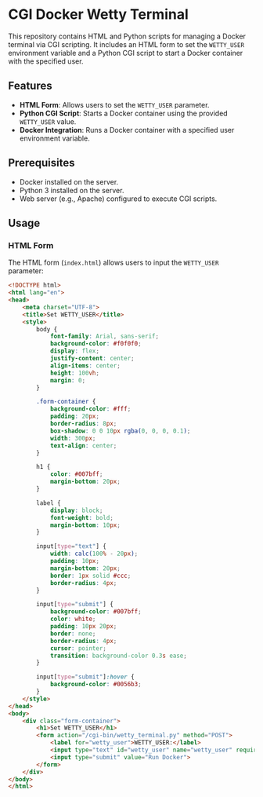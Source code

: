 # CGI Docker Wetty Terminal

This repository contains HTML and Python scripts for managing a Docker terminal via CGI scripting. It includes an HTML form to set the `WETTY_USER` environment variable and a Python CGI script to start a Docker container with the specified user.

## Features

- **HTML Form**: Allows users to set the `WETTY_USER` parameter.
- **Python CGI Script**: Starts a Docker container using the provided `WETTY_USER` value.
- **Docker Integration**: Runs a Docker container with a specified user environment variable.

## Prerequisites

- Docker installed on the server.
- Python 3 installed on the server.
- Web server (e.g., Apache) configured to execute CGI scripts.

## Usage

### HTML Form

The HTML form (`index.html`) allows users to input the `WETTY_USER` parameter:

```html
<!DOCTYPE html>
<html lang="en">
<head>
    <meta charset="UTF-8">
    <title>Set WETTY_USER</title>
    <style>
        body {
            font-family: Arial, sans-serif;
            background-color: #f0f0f0;
            display: flex;
            justify-content: center;
            align-items: center;
            height: 100vh;
            margin: 0;
        }

        .form-container {
            background-color: #fff;
            padding: 20px;
            border-radius: 8px;
            box-shadow: 0 0 10px rgba(0, 0, 0, 0.1);
            width: 300px;
            text-align: center;
        }

        h1 {
            color: #007bff;
            margin-bottom: 20px;
        }

        label {
            display: block;
            font-weight: bold;
            margin-bottom: 10px;
        }

        input[type="text"] {
            width: calc(100% - 20px);
            padding: 10px;
            margin-bottom: 20px;
            border: 1px solid #ccc;
            border-radius: 4px;
        }

        input[type="submit"] {
            background-color: #007bff;
            color: white;
            padding: 10px 20px;
            border: none;
            border-radius: 4px;
            cursor: pointer;
            transition: background-color 0.3s ease;
        }

        input[type="submit"]:hover {
            background-color: #0056b3;
        }
    </style>
</head>
<body>
    <div class="form-container">
        <h1>Set WETTY_USER</h1>
        <form action="/cgi-bin/wetty_terminal.py" method="POST">
            <label for="wetty_user">WETTY_USER:</label>
            <input type="text" id="wetty_user" name="wetty_user" required>
            <input type="submit" value="Run Docker">
        </form>
    </div>
</body>
</html>

